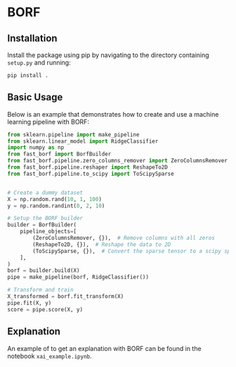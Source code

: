 # BORF
## Installation
Install the package using pip by navigating to the directory containing `setup.py` and running:
```bash
pip install .
```

## Basic Usage
Below is an example that demonstrates how to create and use a machine learning pipeline with BORF:

```python
from sklearn.pipeline import make_pipeline
from sklearn.linear_model import RidgeClassifier
import numpy as np
from fast_borf import BorfBuilder
from fast_borf.pipeline.zero_columns_remover import ZeroColumnsRemover
from fast_borf.pipeline.reshaper import ReshapeTo2D
from fast_borf.pipeline.to_scipy import ToScipySparse


# Create a dummy dataset
X = np.random.rand(10, 1, 100)
y = np.random.randint(0, 2, 10)

# Setup the BORF builder
builder = BorfBuilder(
    pipeline_objects=[
        (ZeroColumnsRemover, {}),  # Remove columns with all zeros
        (ReshapeTo2D, {}),  # Reshape the data to 2D
        (ToScipySparse, {}),  # Convert the sparse tensor to a scipy sparse matrix
    ],
)
borf = builder.build(X)
pipe = make_pipeline(borf, RidgeClassifier())

# Transform and train
X_transformed = borf.fit_transform(X)
pipe.fit(X, y)
score = pipe.score(X, y)
```

## Explanation
An example of to get an explanation with BORF can be found in the notebook `xai_example.ipynb`.